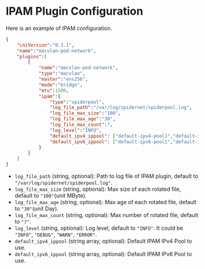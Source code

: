 # IPAM Plugin Configuration

Here is an example of IPAM configuration.

```json
{
    "cniVersion":"0.3.1",
    "name":"macvlan-pod-network",
    "plugins":[
        {
            "name":"macvlan-pod-network",
            "type":"macvlan",
            "master":"ens256",
            "mode":"bridge",
            "mtu":1500,
            "ipam":{
                "type":"spiderpool",
                "log_file_path":"/var/log/spidernet/spiderpool.log",
                "log_file_max_size":"100",
                "log_file_max_age":"30",
                "log_file_max_count":7,
                "log_level":"INFO",
                "default_ipv4_ippool": ["default-ipv4-pool1","default-ipv4-pool2"],
                "default_ipv6_ippool": ["default-ipv6-pool1","default-ipv6-pool2"]
            }
        }
    ]
}
```

- `log_file_path` (string, optional): Path to log file of IPAM plugin, default to `"/var/log/spidernet/spiderpool.log"`.
- `log_file_max_size` (string, optional): Max size of each rotated file, default to `"100"`(unit MByte).
- `log_file_max_age` (string, optional): Max age of each rotated file, default to `"30"`(unit Day).
- `log_file_max_count` (string, optional): Max number of rotated file, default to `"7"`.
- `log_level` (string, optional): Log level, default to `"INFO"`. It could be `"INFO"`, `"DEBUG"`, `"WARN"`, `"ERROR"`.
- `default_ipv4_ippool` (string array, optional): Default IPAM IPv4 Pool to use.
- `default_ipv6_ippool` (string array, optional): Default IPAM IPv6 Pool to use.
